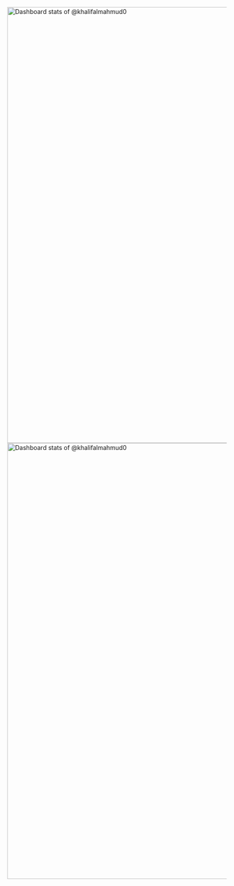 <picture><source media="(prefers-color-scheme: dark)" srcset="https://myreadme.vercel.app/api/embed/khalifalmahmud0?panels=userstatistics,commitgraph" width="1000" height="auto"><img alt="Dashboard stats of @khalifalmahmud0" src="https://myreadme.vercel.app/api/embed/khalifalmahmud0?panels=userstatistics,commitgraph" width="1000" height="auto"></picture>
<picture><source media="(prefers-color-scheme: dark)" srcset="https://myreadme.vercel.app/api/embed/khalifalmahmud0?panels=toprepositories,toplanguages" width="1000" height="auto"><img alt="Dashboard stats of @khalifalmahmud0" src="https://myreadme.vercel.app/api/embed/khalifalmahmud0?panels=toprepositories,toplanguages" width="1000" height="auto"></picture>
